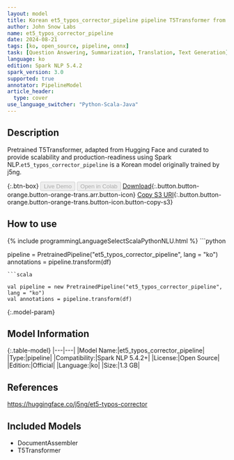 ```yaml
---
layout: model
title: Korean et5_typos_corrector_pipeline pipeline T5Transformer from j5ng
author: John Snow Labs
name: et5_typos_corrector_pipeline
date: 2024-08-21
tags: [ko, open_source, pipeline, onnx]
task: [Question Answering, Summarization, Translation, Text Generation]
language: ko
edition: Spark NLP 5.4.2
spark_version: 3.0
supported: true
annotator: PipelineModel
article_header:
  type: cover
use_language_switcher: "Python-Scala-Java"
---
```


## Description

Pretrained T5Transformer, adapted from Hugging Face and curated to provide scalability and production-readiness using Spark NLP.`et5_typos_corrector_pipeline` is a Korean model originally trained by j5ng.

{:.btn-box}
<button class="button button-orange" disabled>Live Demo</button>
<button class="button button-orange" disabled>Open in Colab</button>
[Download](https://s3.amazonaws.com/auxdata.johnsnowlabs.com/public/models/et5_typos_corrector_pipeline_ko_5.4.2_3.0_1724216263090.zip){:.button.button-orange.button-orange-trans.arr.button-icon}
[Copy S3 URI](s3://auxdata.johnsnowlabs.com/public/models/et5_typos_corrector_pipeline_ko_5.4.2_3.0_1724216263090.zip){:.button.button-orange.button-orange-trans.button-icon.button-copy-s3}

## How to use



<div class="tabs-box" markdown="1">
{% include programmingLanguageSelectScalaPythonNLU.html %}
```python

pipeline = PretrainedPipeline("et5_typos_corrector_pipeline", lang = "ko")
annotations =  pipeline.transform(df)   

```
```scala

val pipeline = new PretrainedPipeline("et5_typos_corrector_pipeline", lang = "ko")
val annotations = pipeline.transform(df)

```
</div>

{:.model-param}
## Model Information

{:.table-model}
|---|---|
|Model Name:|et5_typos_corrector_pipeline|
|Type:|pipeline|
|Compatibility:|Spark NLP 5.4.2+|
|License:|Open Source|
|Edition:|Official|
|Language:|ko|
|Size:|1.3 GB|

## References

https://huggingface.co/j5ng/et5-typos-corrector

## Included Models

- DocumentAssembler
- T5Transformer